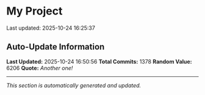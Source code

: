 # My Project


Last updated: 2025-10-24 16:25:37









































































































































































































































































































































































































































































































































































































































































































































































































































































































































































































































































































































































































































































































































































































































































































































































































































































































































































































































## Auto-Update Information

**Last Updated:** 2025-10-24 16:50:56
**Total Commits:** 1378
**Random Value:** 6206
**Quote:** _Another one!_

---
_This section is automatically generated and updated._